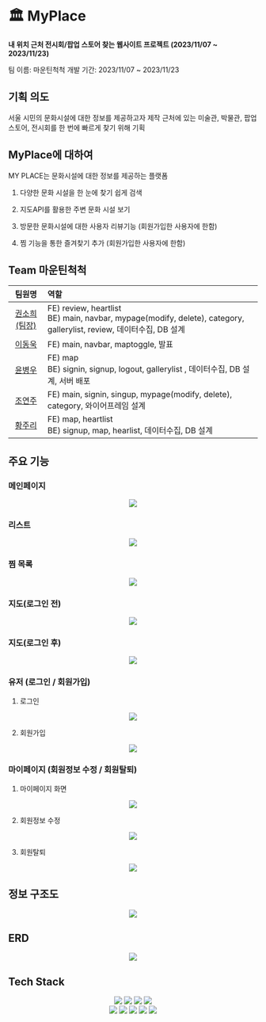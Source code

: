 # 🏛 MyPlace

**내 위치 근처 전시회/팝업 스토어 찾는 웹사이트 프로젝트 (2023/11/07 ~ 2023/11/23)**

팀 이름: 마운틴척척
개발 기간: 2023/11/07 ~ 2023/11/23

## 기획 의도

서울 시민의 문화시설에 대한 정보를 제공하고자 제작
근처에 있는 미술관, 박물관, 팝업스토어, 전시회를 한 번에 빠르게 찾기 위해 기획

## MyPlace에 대하여

MY PLACE는 문화시설에 대한 정보를 제공하는 플랫폼

1. 다양한 문화 시설을 한 눈에 찾기 쉽게 검색

2. 지도API를 활용한 주변 문화 시설 보기

3. 방문한 문화시설에 대한 사용자 리뷰기능 (회원가입한 사용자에 한함)

4. 찜 기능을 통한 즐겨찾기 추가 (회원가입한 사용자에 한함)

## Team 마운틴척척

|                  팀원명                   | 역할                                                                                                                     |
| :---------------------------------------: | :----------------------------------------------------------------------------------------------------------------------- |
| [권소희(팀장)](https://github.com/Aru428) | FE) review, heartlist <br/> BE) main, navbar, mypage(modify, delete), category, gallerylist, review, 데이터수집, DB 설계 |
|   [이동욱](https://github.com/ldw0123)    | FE) main, navbar, maptoggle, 발표                                                                                        |
|  [윤병우](https://github.com/yoonbung12)  | FE) map <br/> BE) signin, signup, logout, gallerylist , 데이터수집, DB 설계, 서버 배포                                   |
|   [조연주](https://github.com/J-Yeonju)   | FE) main, signin, singup, mypage(modify, delete), category, 와이어프레임 설계                                            |
|  [황주리](https://github.com/joojooring)  | FE) map, heartlist <br/> BE) signup, map, hearlist, 데이터수집, DB 설계                                                  |

## 주요 기능

### 메인페이지

<div align="center">
	<img src="/app/static/img/Information Architecture.png">
</div>

### 리스트

<div align="center">
	<img src="/app/static/img/list.png">
</div>

### 찜 목록

<div align="center">
	<img src="/app/static/img/heart.jpg">
</div>

### 지도(로그인 전)

<div align="center">
	<img src="/app/static/img/map.jpg">
</div>

### 지도(로그인 후)

<div align="center">
	<img src="/app/static/img/map(login).jpg">
</div>

### 유저 (로그인 / 회원가입)

1. 로그인
<div align="center">
	<img src="/app/static/img/login.jpg">
</div>

2. 회원가입
<div align="center">
	<img src="/app/static/img/singup.jpg">
</div>

### 마이페이지 (회원정보 수정 / 회원탈퇴)

1. 마이페이지 화면
<div align="center">
	<img src="/app/static/img/mypage.jpg">
</div>

2. 회원정보 수정
<div align="center">
	<img src="/app/static/img/info1.jpg">
</div>

3. 회원탈퇴
<div align="center">
	<img src="/app/static/img/info2.jpg">
</div>

## 정보 구조도

<div align="center">
	<img src="/app/static/img/Information Architecture.png">
</div>

## ERD

<div align="center">
	<img src="/app/static/img/erd.png">
</div>

## Tech Stack

<div align="center">
	<img src="https://img.shields.io/badge/HTML5-E34F26?style=flat&logo=HTML5&logoColor=white" />
	<img src="https://img.shields.io/badge/CSS3-1572B6?style=flat&logo=CSS3&logoColor=white" />
	<img src="https://img.shields.io/badge/JavaScript-F7DF1E?style=flat&logo=JavaScript&logoColor=white" />
	<img src="https://img.shields.io/badge/jQuery-0769AD?style=flat&logo=jQuery&logoColor=white" />
	<br>
	<img src="https://img.shields.io/badge/MySQL-4479A1?style=flat&logo=MySQL&logoColor=white" />
	<img src="https://img.shields.io/badge/Visual%20Studio%20Code-007ACC?style=flat&logo=VisualStudioCode&logoColor=white" />
<img src="https://img.shields.io/badge/GitHub-181717?style=flat&logo=GitHub&logoColor=white" />
<img src="https://img.shields.io/badge/Bootstrap-7952B3?style=flat&logo=Bootstrap&logoColor=white" />
<img src="https://img.shields.io/badge/nodedotjs-339933?style=flat&logo=nodedotjs&logoColor=white" />
</div>
<br>
